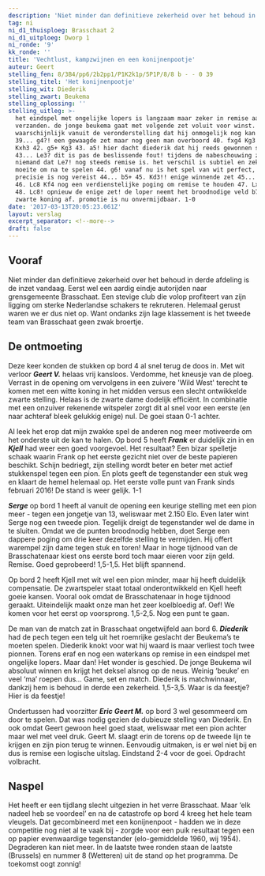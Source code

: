 ```yaml
---
description: 'Niet minder dan definitieve zekerheid over het behoud in derde afdeling is de inzet vandaag. Eerst wel een aardig eindje autorijden naar grensgemeente Brasschaat'
tag: ni
ni_d1_thuisploeg: Brasschaat 2
ni_d1_uitploeg: Dworp 1
ni_ronde: '9'
kk_ronde: ''
title: 'Vechtlust, kampzwijnen en een konijnenpootje'
auteur: Geert
stelling_fen: 8/3B4/pp6/2b2pp1/P1K2k1p/5P1P/8/8 b - - 0 39
stelling_titel: 'Het konijnenpootje'
stelling_wit: Diederik
stelling_zwart: Beukema
stelling_oplossing: ''
stelling_uitleg: >-
  het eindspel met ongelijke lopers is langzaam maar zeker in remise aan het
  verzanden. de jonge beukema gaat met volgende zet voluit voor winst.
  waarschijnlijk vanuit de veronderstelling dat hij onmogelijk nog kan verliezen...
  39... g4?! een gewaagde zet maar nog geen man overboord 40. fxg4 Kg3 41. Lxf5
  Kxh3 42. g5+ Kg3 43. a5! hier dacht diederik dat hij reeds gewonnen stond.
  43... Le3? dit is pas de beslissende fout! tijdens de nabeschouwing zag
  niemand dat Le7! nog steeds remise is. het verschil is subtiel en zeker de
  moeite om na te spelen 44. g6! vanaf nu is het spel van wit perfect, enige
  precisie is nog vereist 44... b5+ 45. Kd3!! enige winnende zet 45... Lh6
  46. Lc8 Kf4 nog een verdienstelijke poging om remise te houden 47. Lxa6 Ke5
  48. Lc8! opnieuw de enige zet! de loper neemt het broodnodige veld b7 van de
  zwarte koning af. promotie is nu onvermijdbaar. 1-0
date: '2017-03-13T20:05:23.061Z'
layout: verslag
excerpt_separator: <!--more-->
draft: false
---
```

## Vooraf

Niet minder dan definitieve zekerheid over het behoud in derde afdeling is de inzet vandaag. Eerst wel een aardig eindje autorijden naar grensgemeente Brasschaat. Een stevige club die volop profiteert van zijn ligging om sterke Nederlandse schakers te rekruteren. Helemaal gerust waren we er dus niet op. Want ondanks zijn lage klassement is het tweede team van Brasschaat geen zwak broertje.<!--more-->

## De ontmoeting

Deze keer konden de stukken op bord 4 al snel terug de doos in. Met wit verloor **_Geert V._** helaas vrij kansloos. Verdomme, het kneusje van de ploeg. Verrast in de opening om vervolgens in een zuivere 'Wild West' terecht te komen met een witte koning in het midden versus een slecht ontwikkelde zwarte stelling. Helaas is de zwarte dame dodelijk efficiënt. In combinatie met een onzuiver rekenende witspeler zorgt dit al snel voor een eerste (en naar achteraf bleek gelukkig enige) nul. De goei staan 0-1 achter.

Al leek het erop dat mijn zwakke spel de anderen nog meer motiveerde om het onderste uit de kan te halen. Op bord 5 heeft **_Frank_** er duidelijk zin in en **_Kjell_** had weer een goed voorgevoel. Het resultaat? Een bizar spelletje schaak waarin Frank op het eerste gezicht niet over de beste papieren beschikt. Schijn bedriegt, zijn stelling wordt beter en beter met actief stukkenspel tegen een pion. En plots geeft de tegenstander een stuk weg en klaart de hemel helemaal op. Het eerste volle punt van Frank sinds februari 2016! De stand is weer gelijk. 1-1

**_Serge_** op bord 1 heeft al vanuit de opening een keurige stelling met een pion meer - tegen een jongetje van 13, weliswaar met 2.150 Elo. Even later wint Serge nog een tweede pion. Tegelijk dreigt de tegenstander wel de dame in te sluiten. Omdat we de punten broodnodig hebben, doet Serge een dappere poging om drie keer dezelfde stelling te vermijden. Hij offert warempel zijn dame tegen stuk en toren! Maar in hoge tijdnood van de Brasschatenaar kiest ons eerste bord toch maar eieren voor zijn geld. Remise. Goed geprobeerd! 1,5-1,5. Het blijft spannend.

Op bord 2 heeft Kjell met wit wel een pion minder, maar hij heeft duidelijk compensatie. De zwartspeler staat totaal onderontwikkeld en Kjell heeft goeie kansen. Vooral ook omdat de Brasschatenaar in hoge tijdnood geraakt. Uiteindelijk maakt onze man het zeer koelbloedig af. Oef! We komen voor het eerst op voorsprong. 1,5-2,5. Nog een punt te gaan.

De man van de match zat in Brasschaat ongetwijfeld aan bord 6. **_Diederik_** had de pech tegen een telg uit het roemrijke geslacht der Beukema’s te moeten spelen. Diederik knokt voor wat hij waard is maar verliest toch twee pionnen. Torens eraf en nog een waterkans op remise in een eindspel met ongelijke lopers. Maar dan! Het wonder is geschied. De jonge Beukema wil absoluut winnen en krijgt het deksel alsnog op de neus. Weinig ‘beuke’ en veel ‘ma’ roepen dus… Game, set en match. Diederik is matchwinnaar, dankzij hem is behoud in derde een zekerheid. 1,5-3,5. Waar is da feestje? Hier is da feestje!

Ondertussen had voorzitter **_Eric_** **_Geert M._** op bord 3 wel gesommeerd om door te spelen. Dat was nodig gezien de dubieuze stelling van Diederik. En ook omdat Geert gewoon heel goed staat, weliswaar met een pion achter maar wel met veel druk. Geert M. slaagt erin de torens op de tweede lijn te krijgen en zijn pion terug te winnen. Eenvoudig uitmaken, is er wel niet bij en dus is remise een logische uitslag. Eindstand 2-4 voor de goei. Opdracht volbracht.

## Naspel

Het heeft er een tijdlang slecht uitgezien in het verre Brasschaat. Maar ‘elk nadeel heb se voordeel’ en na de catastrofe op bord 4 kreeg het hele team vleugels. Dat gecombineerd met een konijnenpoot - hadden we in deze competitie nog niet al te vaak bij - zorgde voor een puik resultaat tegen een op papier evenwaardige tegenstander (elo-gemiddelde 1960, wij 1954). Degraderen kan niet meer. In de laatste twee ronden staan de laatste (Brussels) en nummer 8 (Wetteren) uit de stand op het programma. De toekomst oogt zonnig!
